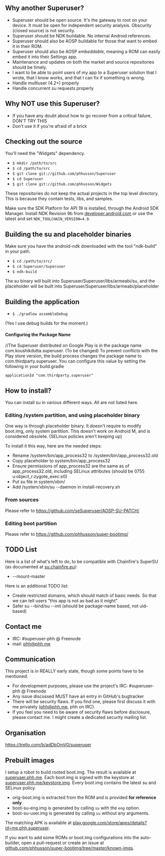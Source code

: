 ## Why another Superuser?
* Superuser should be open source.
  It's the gateway to root on your device.
  It must be open for independent security analysis. Obscurity (closed source) is not security.
* Superuser should be NDK buildable.
  No internal Android references.
* Superuser should also be AOSP buildable for those that want to embed it in their ROM.
* Superuser should also be AOSP _embeddable_, meaning a ROM can easily embed it into their Settings app.
* Maintenance and updates on both the market and source repositories should be timely.
* I want to be able to point users of my app to a Superuser solution that I wrote, that I know works, and that I can fix if something is wrong.
* Handle multiuser (4.2+) properly
* Handle concurrent su requests properly

## Why NOT use this Superuser?
* If you have any doubt about how to go recover from a critical failure, DON'T TRY THIS
* Don't use it if you're afraid of a brick

## Checking out the source

You'll need the "Widgets" dependency.

* `$ mkdir /path/to/src`
* `$ cd /path/to/src`
* `$ git clone git://github.com/phhusson/Superuser`
* `$ cd Superuser`
* `$ git clone git://github.com/phhusson/Widgets`

These repositories do not keep the actual projects in the top level directory.
This is because they contain tests, libs, and samples.

Make sure the SDK Platform for API 19 is installed, through the Android SDK Manager.
Install NDK Revision 9b from [developer.android.com](https://developer.android.com/tools/sdk/ndk/index.html) or use the latest and set `NDK_TOOLCHAIN_VERSION=4.9`.

## Building the su and placeholder binaries

Make sure you have the android-ndk downloaded with the tool "ndk-build" in your path.

* `$ cd /path/to/src/`
* `$ cd Superuser/Superuser`
* `$ ndk-build`

The su binary will built into Superuser/Superuser/libs/armeabi/su, and the placeholder will be built into Superuser/Superuser/libs/armeabi/placeholder

## Building the application

* `$ ./gradlew assembleDebug`

(Yes I use debug builds for the moment.)

#### Configuring the Package Name
//The Superuser distributed on Google Play is in the package name com.koushikdutta.superuser. (To be changed)
To prevent conflicts with the Play store version, the build process changes the package
name to com.thirdparty.superuser. You can configure this value by setting the following
in your build.gradle

```
applicationId "com.thirdparty.superuser"
```

## How to install?

You can install su in various different ways.
All are not listed here.

### Editing /system partition, and using placeholder binary

One way is through placeholder binary.
It doesn't require to modify boot.img, only system partition.
This doesn't work on Android M, and is considered obsolete.
(SELinux policies aren't keeping up)

To install it this way, here are the needed steps:
* Rename /system/bin/app_process32 to /system/bin/app_process32.old
* Copy placeholder to system/bin/app_process32
* Ensure permissions of app_process32 are the same as of app_process32.old, including SELinux attributes (should be 0755 u:object_r:zygote_exec:s0)
* Put su file in system/xbin/
* Add /system/xbin/su --daemon in install-recovery.sh

### From sources

Please refer to https://github.com/seSuperuser/AOSP-SU-PATCH/

### Editing boot partition

Please refer to https://github.com/phhusson/super-bootimg/

## TODO List

Here is a list of what's left to do, to be compatible with Chainfire's SuperSU (as documented at [su.chainfire.eu](https://su.chainfire.eu)):
* --mount-master

Here is an additional TODO list:
* Create restricted domains, which should match of basic needs.
  So that we can tell users "this app is not as bad as it might"
* Safer su --bind/su --init (should be package-name based, not uid-based)

## Contact me
* IRC: #superuser-phh @ Freenode
* mail: phh@phh.me

## Communication

This project is in REALLY early state, though some points have to be mentioned:
* For development purposes, please use the project's IRC: #superuser-phh @ Freenode
* Any issue discussed MUST have an entry in GitHub's bugtracker
* There will be security flaws.
  If you find one, please first discuss it with me privately (<phh@phh.me>, phh on IRC).
* If you feel you need to be aware of security flaws before disclosure, please contact me.
  I might create a dedicated security mailing list.

## Organisation

https://trello.com/b/adDbOmV0/superuser

## Prebuilt images

I setup a robot to build rooted boot.img.
The result is available at [superuser.phh.me](https://superuser.phh.me/).
Each boot.img is signed with the keystore at [superuser.phh.me/keystore.img](https://superuser.phh.me/keystore.img).
Every boot.img contains the latest su and SELinux policy.
* orig-boot.img is extracted from the ROM and is provided **for reference only**.
* boot-su-eng.img is generated by calling `su` with the `eng` option.
* boot-su-user.img is generated by calling `su` without any arguments.

The matching APK is available at [play.google.com/store/apps/details?id=me.phh.superuser](https://play.google.com/store/apps/details?id=me.phh.superuser).

If you want to add some ROMs or boot.img configurations into the auto-builder, open a pull-request or create an issue at [github.com/phhusson/super-bootimg/tree/master/known-imgs](https://github.com/phhusson/super-bootimg/tree/master/known-imgs).
